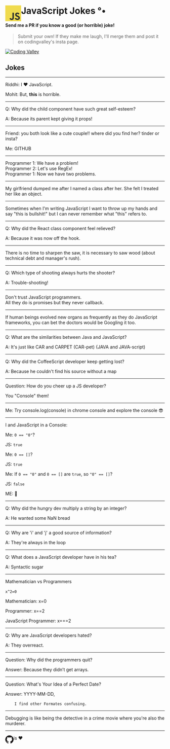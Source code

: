 # JavaScript Jokes °• <img align="left" alt="javascript" width="50px" src="https://raw.githubusercontent.com/github/explore/80688e429a7d4ef2fca1e82350fe8e3517d3494d/topics/javascript/javascript.png" />

#### Send me a PR if you know a good (or horrible) joke!

> Submit your own! If they make me laugh, I'll merge them and post it on codingvalley's insta page.

[![Coding Valley](https://img.shields.io/badge/-Coding_Valley-black)][website]

## Jokes

---

Riddhi: I :heart: JavaScript.

Mohit:  But, **this** is horrible.

---

Q: Why did the child component have such great self-esteem?

A: Because its parent kept giving it props!

---

Friend: you both look like a cute couple!! where did you find her? tinder or insta?

Me: GITHUB

---

Programmer 1: We have a problem!    
Programmer 2: Let's use RegEx!    
Programmer 1: Now we have two problems.

---

My girlfriend dumped me after I named a class after her. She felt I treated her like an object.

---

Sometimes when I'm writing JavaScript I want to throw up my hands and say "this is bullshit!" but I can never remember what "this" refers to.

---

Q: Why did the React class component feel relieved?

A: Because it was now off the hook.

---

There is no time to sharpen the saw, it is necessary to saw wood (about technical debt and manager's rush).

---

Q: Which type of shooting always hurts the shooter?

A: Trouble-shooting!

---

Don't trust JavaScript programmers.   
All they do is promises but they never callback.

---

If human beings evolved new organs as frequently as they do JavaScript frameworks, you can bet the doctors would be Googling it too.

---

Q: What are the similarities between Java and JavaScript?

A: It's just like CAR and CARPET (CAR-pet) {JAVA and JAVA-script)

---
Q: Why did the CoffeeScript developer keep getting lost? 

A: Because he couldn't find his source without a map

---
Question: How do you cheer up a JS developer?

You "Console" them!

----

Me: Try console.log(console) in chrome console and explore the console 😎

---
I and JavaScript in a Console:

Me: `0 == "0"`?

JS: `true`


Me: `0 == []`?

JS: `true`


Me: If `0 == "0"` and `0 == []` are `true`, so  `"0" == []`?

JS: `false`

ME: :cursing_face:

---

Q: Why did the hungry dev multiply a string by an integer?

A: He wanted some NaN bread

----

Q: Why are 'i' and 'j' a good source of information?

A: They're always in the loop

----

Q: What does a JavaScript developer have in his tea?

A: Syntactic sugar

----

Mathematician vs Programmers

`x^2=0`

Mathematician: x=0

Programmer: x==2

JavaScript Programmer: x===2

----

Q: Why are JavaScript developers hated?

A: They overreact.

---


Question: Why did the programmers quit?

Answer: Because they didn’t get arrays.

---

Question: What's Your Idea of a Perfect Date?

Answer: YYYY-MM-DD,
		
		I find other Formates confusing.

---

Debugging is like being the detective in a
crime movie where you're also the murderer.

---


<img align="left" alt="GitHub" width="26px" src="https://raw.githubusercontent.com/github/explore/78df643247d429f6cc873026c0622819ad797942/topics/github/github.png" />is :heart:

[website]: https://www.instagram.com/coding_valley_/
